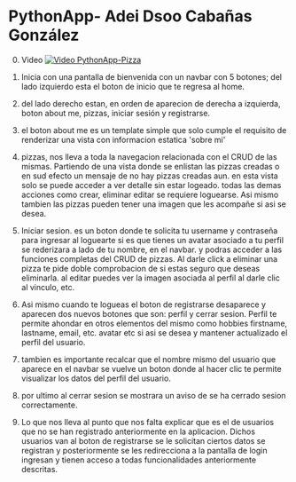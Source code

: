 # PythonApp- Adei Dsoo Cabañas González
0. Video
[![Video PythonApp-Pizza](https://github.com/user-attachments/assets/df559411-4700-4ddf-a809-244cadb7e568)](https://www.loom.com/embed/1c9ec2c9231d4cdab1d88cace0c11f9c?sid=0c2437de-c328-48bf-a7c5-b1c1f7ef73ef)

1. Inicia con una pantalla de bienvenida con un navbar con 5 botones; del lado izquierdo esta el boton de inicio que te regresa al home.
2. del lado derecho estan, en orden de aparecion de derecha a izquierda, boton about me, pizzas, iniciar sesión y registrarse.
3. el boton about me es un template simple que solo cumple el requisito de renderizar una vista con informacion estatica 'sobre mi'
4. pizzas, nos lleva a toda la navegacion relacionada con el CRUD de las mismas. Partiendo de una vista donde se enlistan las pizzas creadas o en sud efecto un mensaje de no hay pizzas creadas aun. en esta vista solo se puede acceder a ver detalle sin estar logeado. todas las demas acciones como crear, eliminar editar se requiere loguearse. Asi mismo tambien las pizzas pueden tener una imagen que les acompañe si asi se desea.
5. Iniciar sesion. es un boton donde te solicita tu username y contraseña para ingresar al loguearte si es que tienes un avatar asociado a tu perfil se rederizara a lado de tu nombre, en el navbar. y podras acceder a las funciones completas del CRUD de pizzas. 
Al darle click a eliminar una pizza te pide doble comprobacion de si estas seguro que deseas eliminarla. al editar  puedes ver la imagen asociada al perfil al darle clic al vinculo, etc.
6. Asi mismo cuando te logueas el boton de registrarse desaparece y aparecen dos nuevos botones que son: perfil y cerrar sesion. Perfil te permite ahondar en otros elementos del mismo como hobbies firstname, lastname, email, etc. avatar etc si asi se desea y mantener actualizado el perfil del usuario. 
7. tambien es importante recalcar que el nombre mismo del usuario que aparece en el navbar se vuelve un boton donde al hacer clic te permite visualizar los datos del perfil del usuario. 
8. por ultimo al cerrar sesion se mostrara un aviso de se ha cerrado sesion correctamente. 
9. Lo que nos lleva al punto que nos falta explicar que es el de usuarios que no se han registrado anteriormente en la aplicacion. Dichos usuarios van al boton de registrarse se le solicitan ciertos datos se registran y posteriormente se les redirecciona a la pantalla de login ingresan y tienen acceso a todas funcionalidades anteriormente descritas. 
